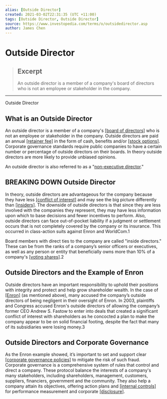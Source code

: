 ```yaml
---
alias: [Outside Director]
created: 2021-03-02T22:31:35 (UTC +11:00)
tags: [Outside Director, Outside Director]
source: https://www.investopedia.com/terms/o/outsidedirector.asp
author: James Chen
---
```


# Outside Director

> ## Excerpt
> An outside director is a member of a company's board of directors who is not an employee or stakeholder in the company.

---

Outside Director
## What is an Outside Director

An outside director is a member of a company's [[board of directors]](https://www.investopedia.com/terms/b/boardoftrustees.asp) who is not an employee or stakeholder in the company. Outside directors are paid an annual [[retainer fee]](https://www.investopedia.com/terms/r/retainer-fee.asp) in the form of cash, benefits and/or [[stock options]](https://www.investopedia.com/terms/s/stockoption.asp). Corporate governance standards require public companies to have a certain number or percentage of outside directors on their boards. In theory outside directors are more likely to provide unbiased opinions.

An outside director is also referred to as a "[non-executive director](https://www.investopedia.com/terms/n/non-executive-director.asp)."

## BREAKING DOWN Outside Director

In theory, outside directors are advantageous for the company because they have less [[conflict of interest]](https://www.investopedia.com/terms/c/conflict-of-interest.asp) and may see the big picture differently than [[insiders]](https://www.investopedia.com/terms/i/insider.asp). The downside of outside directors is that since they are less involved with the companies they represent, they may have less information upon which to base decisions and fewer incentives to perform. Also, outside directors can face out-of-pocket liability if a judgment or settlement occurs that is not completely covered by the company or its insurance. This occurred in class-action suits against Enron and WorldCom.1

Board members with direct ties to the company are called "inside directors." These can be from the ranks of a company’s senior officers or executives, as well as any person or entity that beneficially owns more than 10% of a company's [[voting shares]](https://www.investopedia.com/terms/v/votingshares.asp).2

## Outside Directors and the Example of Enron

Outside directors have an important responsibility to uphold their positions with integrity and protect and help grow shareholder wealth. In the case of [[Enron]](https://www.investopedia.com/terms/e/enron.asp) (as mentioned above), many accused the company’s outside directors of being negligent in their oversight of Enron. In 2003, plaintiffs and Congress accused Enron's outside directors of allowing the company’s former CEO Andrew S. Fastow to enter into deals that created a significant conflict of interest with shareholders as he concocted a plan to make the company appear to be on solid financial footing, despite the fact that many of its subsidiaries were losing money.3

## Outside Directors and Corporate Governance

As the Enron example showed, it’s important to set and support clear [[corporate governance policies]](https://www.investopedia.com/terms/c/corporategovernance.asp) to mitigate the risk of such fraud. Corporate governance is a comprehensive system of rules that control and direct a company. These protocol balance the interests of a company's many stakeholders, including shareholders, management, customers, suppliers, financiers, government and the community. They also help a company attain its objectives, offering action plans and [[internal controls]](https://www.investopedia.com/terms/i/internalcontrols.asp) for performance measurement and corporate [[disclosure]](https://www.investopedia.com/terms/d/disclosure.asp).
